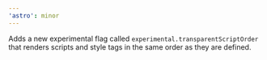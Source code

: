 ```yaml
---
'astro': minor
---
```


Adds a new experimental flag called `experimental.transparentScriptOrder` that renders scripts and style tags in the same order as they are defined.
